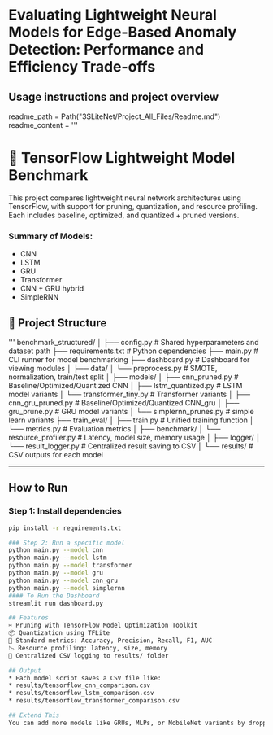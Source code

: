 # Evaluating Lightweight Neural Models for Edge-Based Anomaly Detection: Performance and Efficiency Trade-offs
## Usage instructions and project overview

readme_path = Path("3SLiteNet/Project_All_Files/Readme.md")
readme_content = '''
# 🧠 TensorFlow Lightweight Model Benchmark
This project compares lightweight neural network architectures using TensorFlow, with support for pruning, quantization, and resource profiling. Each includes baseline, optimized, and quantized + pruned versions.
### Summary of Models:
* CNN
* LSTM
* GRU
* Transformer
* CNN + GRU hybrid
* SimpleRNN

## 📁 Project Structure

'''
benchmark_structured/
│
├── config.py # Shared hyperparameters and dataset path
├── requirements.txt # Python dependencies
├── main.py # CLI runner for model benchmarking
├── dashboard.py # Dashboard for viewing modules
│
├── data/
│ └── preprocess.py # SMOTE, normalization, train/test split
│
├── models/
│ ├── cnn_pruned.py # Baseline/Optimized/Quantized CNN
│ ├── lstm_quantized.py # LSTM model variants
│ └── transformer_tiny.py # Transformer variants
│ ├── cnn_gru_pruned.py # Baseline/Optimized/Quantized CNN_gru
│ ├── gru_prune.py # GRU model variants
│ └── simplernn_prunes.py # simple learn variants
├── train_eval/
│ ├── train.py # Unified training function
│ └── metrics.py # Evaluation metrics
│
├── benchmark/
│ └── resource_profiler.py # Latency, model size, memory usage
│
├── logger/
│ └── result_logger.py # Centralized result saving to CSV
│
└── results/ # CSV outputs for each model


---

##  How to Run

### Step 1: Install dependencies
```bash
pip install -r requirements.txt

### Step 2: Run a specific model
python main.py --model cnn
python main.py --model lstm
python main.py --model transformer
python main.py --model gru
python main.py --model cnn_gru
python main.py --model simplernn
#### To Run the Dashboard
streamlit run dashboard.py

## Features
✂️ Pruning with TensorFlow Model Optimization Toolkit
📦 Quantization using TFLite
🧪 Standard metrics: Accuracy, Precision, Recall, F1, AUC
📉 Resource profiling: latency, size, memory
📁 Centralized CSV logging to results/ folder

## Output
* Each model script saves a CSV file like:
* results/tensorflow_cnn_comparison.csv
* results/tensorflow_lstm_comparison.csv
* results/tensorflow_transformer_comparison.csv

## Extend This
You can add more models like GRUs, MLPs, or MobileNet variants by dropping new scripts into models/ and updating main.py.